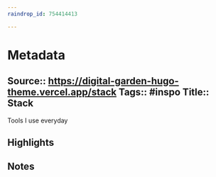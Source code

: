```yaml
---
raindrop_id: 754414413

---
```


# Metadata
Source:: https://digital-garden-hugo-theme.vercel.app/stack
Tags:: #inspo
Title:: Stack
---

Tools I use everyday

## Highlights
## Notes
